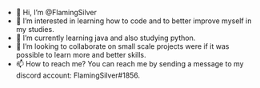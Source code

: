 - 👋 Hi, I’m @FlamingSilver
- 👀 I’m interested in learning how to code and to better improve myself in my studies.
- 🌱 I’m currently learning java and also studying python.
- 💞️ I’m looking to collaborate on small scale projects were if it was possible to learn more and better skills.
- 📫 How to reach me? You can reach me by sending a message to my discord account: FlamingSilver#1856.

<!---
FlamingSilver/FlamingSilver is a ✨ special ✨ repository because its `README.md` (this file) appears on your GitHub profile.
You can click the Preview link to take a look at your changes.
--->
